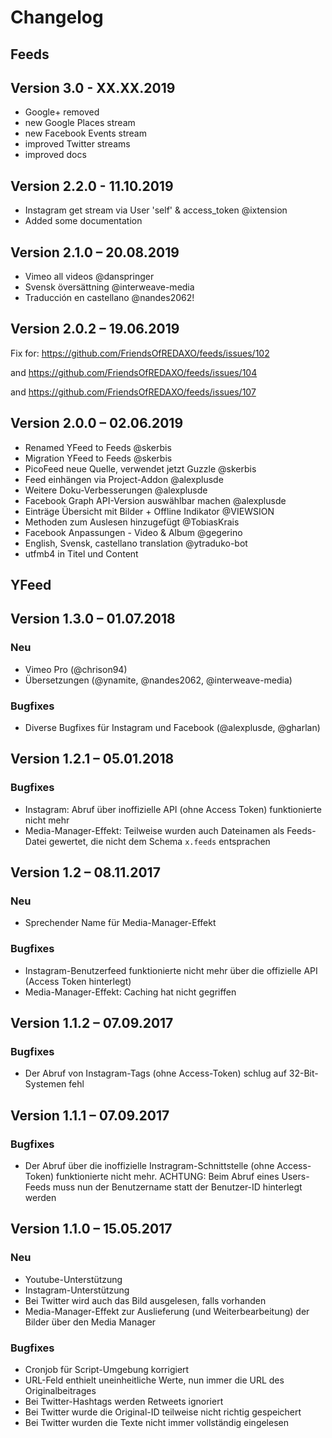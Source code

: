 Changelog
=========

## Feeds

Version 3.0 - XX.XX.2019
--------------------------
- Google+ removed
- new Google Places stream
- new Facebook Events stream
- improved Twitter streams
- improved docs

Version 2.2.0 - 11.10.2019
--------------------------
- Instagram get stream via User 'self' & access_token @ixtension
- Added some documentation


Version 2.1.0 – 20.08.2019
--------------------------
- Vimeo all videos @danspringer
- Svensk översättning @interweave-media
- Traducción en castellano @nandes2062!

Version 2.0.2 – 19.06.2019
--------------------------
Fix for: https://github.com/FriendsOfREDAXO/feeds/issues/102

and https://github.com/FriendsOfREDAXO/feeds/issues/104

and https://github.com/FriendsOfREDAXO/feeds/issues/107

Version 2.0.0 – 02.06.2019
--------------------------

- Renamed YFeed to Feeds @skerbis 
- Migration YFeed to Feeds @skerbis 
- PicoFeed neue Quelle, verwendet jetzt Guzzle @skerbis  
- Feed einhängen via Project-Addon @alexplusde
- Weitere Doku-Verbesserungen @alexplusde
- Facebook Graph API-Version auswählbar machen @alexplusde   
- Einträge Übersicht mit Bilder + Offline Indikator @VIEWSION 
- Methoden zum Auslesen hinzugefügt @TobiasKrais 
- Facebook Anpassungen - Video & Album @gegerino 
- English, Svensk, castellano translation @ytraduko-bot
- utfmb4 in Titel und Content


## YFeed

Version 1.3.0 – 01.07.2018
--------------------------

### Neu

* Vimeo Pro (@chrison94)
* Übersetzungen (@ynamite, @nandes2062, @interweave-media)

### Bugfixes

* Diverse Bugfixes für Instagram und Facebook (@alexplusde, @gharlan)


Version 1.2.1 – 05.01.2018
--------------------------

### Bugfixes

* Instagram: Abruf über inoffizielle API (ohne Access Token) funktionierte nicht mehr
* Media-Manager-Effekt: Teilweise wurden auch Dateinamen als Feeds-Datei gewertet, die nicht dem Schema `x.feeds` entsprachen


Version 1.2 – 08.11.2017
------------------------

### Neu

* Sprechender Name für Media-Manager-Effekt

### Bugfixes

* Instagram-Benutzerfeed funktionierte nicht mehr über die offizielle API (Access Token hinterlegt)
* Media-Manager-Effekt: Caching hat nicht gegriffen


Version 1.1.2 – 07.09.2017
--------------------------

### Bugfixes

* Der Abruf von Instagram-Tags (ohne Access-Token) schlug auf 32-Bit-Systemen fehl


Version 1.1.1 – 07.09.2017
--------------------------

### Bugfixes

* Der Abruf über die inoffizielle Instragram-Schnittstelle (ohne Access-Token) funktionierte nicht mehr. 
  ACHTUNG: Beim Abruf eines Users-Feeds muss nun der Benutzername statt der Benutzer-ID hinterlegt werden


Version 1.1.0 – 15.05.2017
--------------------------

### Neu

- Youtube-Unterstützung
- Instagram-Unterstützung
- Bei Twitter wird auch das Bild ausgelesen, falls vorhanden
- Media-Manager-Effekt zur Auslieferung (und Weiterbearbeitung) der Bilder über den Media Manager

### Bugfixes

- Cronjob für Script-Umgebung korrigiert
- URL-Feld enthielt uneinheitliche Werte, nun immer die URL des Originalbeitrages
- Bei Twitter-Hashtags werden Retweets ignoriert
- Bei Twitter wurde die Original-ID teilweise nicht richtig gespeichert
- Bei Twitter wurden die Texte nicht immer vollständig eingelesen

